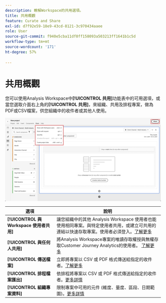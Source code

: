 ```yaml
---
description: 瞭解Workspace的共用選項。
title: 共用概觀
feature: Curate and Share
exl-id: d7f92e59-18e9-43cd-8121-3c970434aaee
role: User
source-git-commit: f940e5cba11df0ff158093a503213ff1641b1c5d
workflow-type: tm+mt
source-wordcount: '171'
ht-degree: 57%

---
```


# 共用概觀

您可以使用Analysis Workspace中&#x200B;**[!UICONTROL 共用]**&#x200B;功能表中的可用選項，或當您選取介面右上角的&#x200B;**[!UICONTROL 共用]**，來組織、共用及排程專案，做為PDF或CSV檔案，供您組織中的收件者或其他人使用。

![共用選項](assets/share-options.png)

| 選項 | 說明 |
|---|---|
| **[!UICONTROL 與 Workspace 使用者共用]** | 讓您組織中的其他 Analysis Workspace 使用者也能使用相同專案。與特定使用者共用，或建立可共用的連結以快速存取專案。使用者必須登入。[了解更多](/help/analysis-workspace/curate-share/share-projects.md) |
| **[!UICONTROL 與任何人共用]** | 將Analysis Workspace專案的唯讀存取權授與無權存取Customer Journey Analytics的使用者。 [了解更多](/help/analysis-workspace/curate-share/share-projects.md) |
| **[!UICONTROL 傳送檔案]** | 立即將專案以 CSV 或 PDF 格式傳送給指定的收件者。[了解更多](/help/analysis-workspace/export/t-schedule-report.md) |
| **[!UICONTROL 排程檔案匯出]** | 依排程將專案以 CSV 或 PDF 格式傳送給指定的收件者。[更多詳情](/help/analysis-workspace/export/t-schedule-report.md) |
| **[!UICONTROL 組織專案資料]** | 限制專案中可用的元件 (維度、量度、區段、日期範圍)。[更多詳情](/help/analysis-workspace/curate-share/curate.md) |
